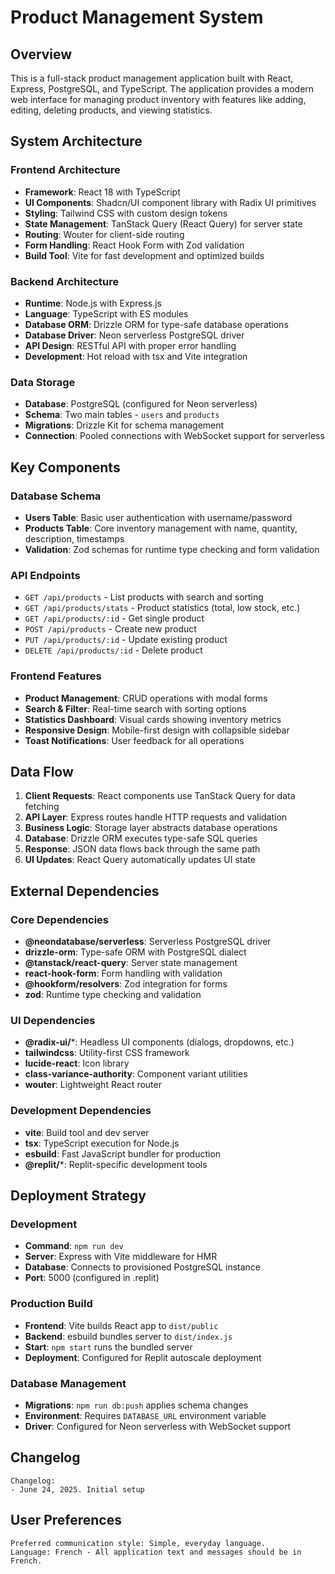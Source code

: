 # Product Management System

## Overview

This is a full-stack product management application built with React, Express, PostgreSQL, and TypeScript. The application provides a modern web interface for managing product inventory with features like adding, editing, deleting products, and viewing statistics.

## System Architecture

### Frontend Architecture
- **Framework**: React 18 with TypeScript
- **UI Components**: Shadcn/UI component library with Radix UI primitives
- **Styling**: Tailwind CSS with custom design tokens
- **State Management**: TanStack Query (React Query) for server state
- **Routing**: Wouter for client-side routing
- **Form Handling**: React Hook Form with Zod validation
- **Build Tool**: Vite for fast development and optimized builds

### Backend Architecture
- **Runtime**: Node.js with Express.js
- **Language**: TypeScript with ES modules
- **Database ORM**: Drizzle ORM for type-safe database operations
- **Database Driver**: Neon serverless PostgreSQL driver
- **API Design**: RESTful API with proper error handling
- **Development**: Hot reload with tsx and Vite integration

### Data Storage
- **Database**: PostgreSQL (configured for Neon serverless)
- **Schema**: Two main tables - `users` and `products`
- **Migrations**: Drizzle Kit for schema management
- **Connection**: Pooled connections with WebSocket support for serverless

## Key Components

### Database Schema
- **Users Table**: Basic user authentication with username/password
- **Products Table**: Core inventory management with name, quantity, description, timestamps
- **Validation**: Zod schemas for runtime type checking and form validation

### API Endpoints
- `GET /api/products` - List products with search and sorting
- `GET /api/products/stats` - Product statistics (total, low stock, etc.)
- `GET /api/products/:id` - Get single product
- `POST /api/products` - Create new product
- `PUT /api/products/:id` - Update existing product
- `DELETE /api/products/:id` - Delete product

### Frontend Features
- **Product Management**: CRUD operations with modal forms
- **Search & Filter**: Real-time search with sorting options
- **Statistics Dashboard**: Visual cards showing inventory metrics
- **Responsive Design**: Mobile-first design with collapsible sidebar
- **Toast Notifications**: User feedback for all operations

## Data Flow

1. **Client Requests**: React components use TanStack Query for data fetching
2. **API Layer**: Express routes handle HTTP requests and validation
3. **Business Logic**: Storage layer abstracts database operations
4. **Database**: Drizzle ORM executes type-safe SQL queries
5. **Response**: JSON data flows back through the same path
6. **UI Updates**: React Query automatically updates UI state

## External Dependencies

### Core Dependencies
- **@neondatabase/serverless**: Serverless PostgreSQL driver
- **drizzle-orm**: Type-safe ORM with PostgreSQL dialect
- **@tanstack/react-query**: Server state management
- **react-hook-form**: Form handling with validation
- **@hookform/resolvers**: Zod integration for forms
- **zod**: Runtime type checking and validation

### UI Dependencies
- **@radix-ui/***: Headless UI components (dialogs, dropdowns, etc.)
- **tailwindcss**: Utility-first CSS framework
- **lucide-react**: Icon library
- **class-variance-authority**: Component variant utilities
- **wouter**: Lightweight React router

### Development Dependencies
- **vite**: Build tool and dev server
- **tsx**: TypeScript execution for Node.js
- **esbuild**: Fast JavaScript bundler for production
- **@replit/***: Replit-specific development tools

## Deployment Strategy

### Development
- **Command**: `npm run dev`
- **Server**: Express with Vite middleware for HMR
- **Database**: Connects to provisioned PostgreSQL instance
- **Port**: 5000 (configured in .replit)

### Production Build
- **Frontend**: Vite builds React app to `dist/public`
- **Backend**: esbuild bundles server to `dist/index.js`
- **Start**: `npm start` runs the bundled server
- **Deployment**: Configured for Replit autoscale deployment

### Database Management
- **Migrations**: `npm run db:push` applies schema changes
- **Environment**: Requires `DATABASE_URL` environment variable
- **Driver**: Configured for Neon serverless with WebSocket support

## Changelog

```
Changelog:
- June 24, 2025. Initial setup
```

## User Preferences

```
Preferred communication style: Simple, everyday language.
Language: French - All application text and messages should be in French.
```